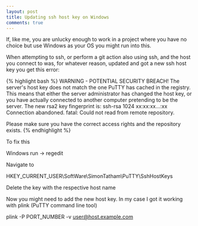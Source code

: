 ```yaml
---
layout: post
title: Updating ssh host key on Windows
comments: true
---
```


If, like me, you are unlucky enough to work in a project where you have no choice but use Windows as your OS you might run into this.

When attempting to ssh, or perform a git action also using ssh, and the host you connect to was, for whatever reason, updated and got a new ssh host key you get this error:

{% highlight bash %}
WARNING - POTENTIAL SECURITY BREACH!
The server's host key does not match the one PuTTY has
cached in the registry. This means that either the
server administrator has changed the host key, or you
have actually connected to another computer pretending
to be the server.
The new rsa2 key fingerprint is:
ssh-rsa 1024 xx:xx:xx...:xx
Connection abandoned.
fatal: Could not read from remote repository.

Please make sure you have the correct access rights
and the repository exists. 
{% endhighlight %}


To fix this

Windows run -> regedit

Navigate to

HKEY_CURRENT_USER\SoftWare\SimonTatham\PuTTY\SshHostKeys

Delete the key with the respective host name

Now you might need to add the new host key. In my case I got it working with plink (PuTTY command line tool)

plink -P PORT_NUMBER -v user@host.example.com
